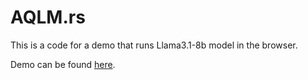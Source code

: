 # AQLM.rs
This is a code for a demo that runs Llama3.1-8b model in the browser.

Demo can be found [here](https://galqiwi.github.io/aqlm-rs/).